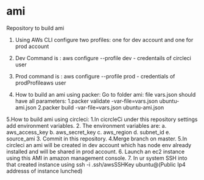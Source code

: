 # ami
Repository to build ami 

1. Using AWs CLI configure two profiles:
one for dev account and one for prod account

2. Dev Command is : aws configure --profile dev - credentails of circleci user 
3. Prod command is : aws configure --profile prod - credentials of prodProfileaws user

4. How to build an ami using packer:
Go to folder ami:
file vars.json should have all parameters:
1.packer validate -var-file=vars.json ubuntu-ami.json
2.packer build -var-file=vars.json ubuntu-ami.json

5.How to build ami using circleci:
1.In cicrcleCi under this repository settings add environment variables. 
2. The environment variables are:
a. aws_access_key
b. aws_secret_key
c. aws_region
d. subnet_id
e. source_ami
3. Commit in this repository.
4.Merge branch on master.
5.In circleci an ami will be created in dev account which has node env already installed and will be shared in prod account.
6. Launch an ec2 instance using this AMI in amazon management console.
7. In ur system SSH into that created instance using 
ssh -i .ssh/awsSSHKey ubuntu@(Public Ip4 addresss of instance lunched)


